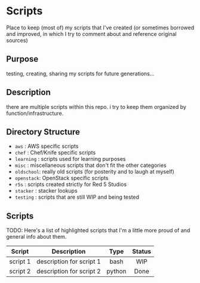 # Scripts

Place to keep (most of) my scripts that I've created (or sometimes borrowed and
improved, in which I try to comment about and reference original sources)

## Purpose

testing, creating, sharing my scripts for future generations...

## Description

there are multiple scripts within this repo.
i try to keep them organized by function/infrastructure.

## Directory Structure

 - `aws`      : AWS specific scripts
 - `chef`     : Chef/Knife specific scripts
 - `learning` : scripts used for learning purposes
 - `misc`     : miscellaneous scripts that don't fit the other categories
 - `oldschool`: really old scripts (for posterity and to laugh at myself)
 - `openstack`: OpenStack specific scripts
 - `r5s`      : scripts created strictly for Red 5 Studios
 - `stacker`  : stacker lookups
 - `testing`  : scripts that are still WIP and being tested

## Scripts

TODO: Here's a list of highlighted scripts that I'm a little more proud of and
general info about them.

| Script | Description | Type | Status |
|---------|-------------|:----:|:------:|
| script 1 | description for script 1 | bash | WIP |
| script 2 | description for script 2 | python | Done |
